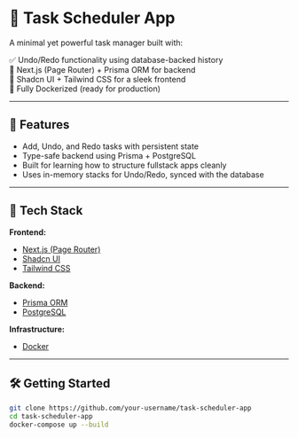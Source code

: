 # 🧠 Task Scheduler App

A minimal yet powerful task manager built with:

✅ Undo/Redo functionality using database-backed history  
🧩 Next.js (Page Router) + Prisma ORM for backend  
💅 Shadcn UI + Tailwind CSS for a sleek frontend  
🐳 Fully Dockerized (ready for production)  

---

## 🚀 Features

- Add, Undo, and Redo tasks with persistent state
- Type-safe backend using Prisma + PostgreSQL
- Built for learning how to structure fullstack apps cleanly
- Uses in-memory stacks for Undo/Redo, synced with the database

---

## 🧰 Tech Stack

**Frontend:**  
- [Next.js (Page Router)](https://nextjs.org/)
- [Shadcn UI](https://ui.shadcn.com/)
- [Tailwind CSS](https://tailwindcss.com/)

**Backend:**  
- [Prisma ORM](https://www.prisma.io/)
- [PostgreSQL](https://www.postgresql.org/)

**Infrastructure:**  
- [Docker](https://www.docker.com/)

---

## 🛠️ Getting Started

```bash
git clone https://github.com/your-username/task-scheduler-app
cd task-scheduler-app
docker-compose up --build
